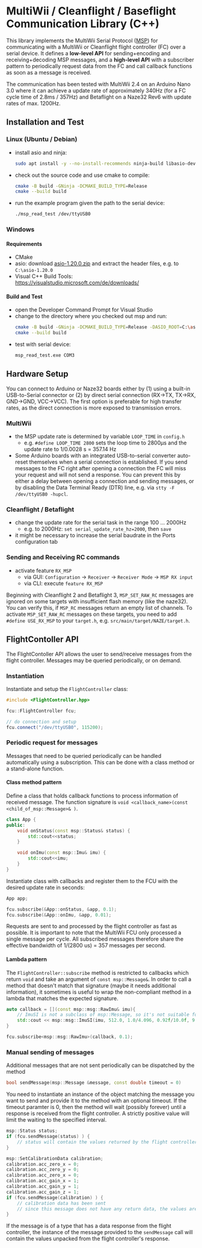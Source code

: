 # MultiWii / Cleanflight / Baseflight Communication Library (C++)

This library implements the MultiWii Serial Protocol ([MSP](http://www.multiwii.com/wiki/index.php?title=Multiwii_Serial_Protocol)) for communicating with a MultiWii or Cleanflight flight controller (FC) over a serial device.
It defines a **low-level API** for sending+encoding and receiving+decoding MSP messages, and a **high-level API** with a subscriber pattern to periodically request data from the FC and call callback functions as soon as a message is received.

The communication has been tested with MultiWii 2.4 on an Arduino Nano 3.0 where it can achieve a update rate of approximately 340Hz (for a FC cycle time of 2.8ms / 357Hz) and Betaflight on a Naze32 Rev6 with update rates of max. 1200Hz.

## Installation and Test
### Linux (Ubuntu / Debian)
- install asio and ninja:
  ```sh
  sudo apt install -y --no-install-recommends ninja-build libasio-dev
  ```
- check out the source code and use cmake to compile:
  ```sh
  cmake -B build -GNinja -DCMAKE_BUILD_TYPE=Release
  cmake --build build
  ```
- run the example program given the path to the serial device:
  ```sh
  ./msp_read_test /dev/ttyUSB0
  ```

### Windows
#### Requirements
- CMake
- asio: download [asio-1.20.0.zip](https://sourceforge.net/projects/asio/files/latest/download?source=files) and extract the header files, e.g. to `C:\asio-1.20.0`
- Visual C++ Build Tools: https://visualstudio.microsoft.com/de/downloads/

#### Build and Test
- open the Developer Command Prompt for Visual Studio
- change to the directory where you checked out msp and run:
  ```sh
  cmake -B build -GNinja -DCMAKE_BUILD_TYPE=Release -DASIO_ROOT=C:\asio-1.20.0
  cmake --build build
  ```
- test with serial device:
  ```sh
  msp_read_test.exe COM3
  ```

## Hardware Setup

You can connect to Arduino or Naze32 boards either by (1) using a built-in USB-to-Serial connector or (2) by direct serial connection (RX->TX, TX->RX, GND->GND, VCC->VCC). The first option is preferable for high transfer rates, as the direct connection is more exposed to transmission errors.

### MultiWii
- the MSP update rate is determined by variable `LOOP_TIME` in `config.h`
    - e.g. `#define LOOP_TIME 2800` sets the loop time to 2800µs and the update rate to 1/0.0028 s = 357.14 Hz
- Some Arduino boards with an integrated USB-to-serial converter auto-reset themselves when a serial connection is established. If you send messages to the FC right after opening a connection the FC will miss your request and will not send a response. You can prevent this by either a delay between opening a connection and sending messages, or by disabling the Data Terminal Ready (DTR) line, e.g. via `stty -F /dev/ttyUSB0 -hupcl`.

### Cleanflight / Betaflight
- change the update rate for the serial task in the range 100 ... 2000Hz
    - e.g. to 2000Hz: `set serial_update_rate_hz=2000`, then `save`
- it might be necessary to increase the serial baudrate in the Ports configuration tab

### Sending and Receiving RC commands
- activate feature `RX_MSP`
    - via GUI: `Configuration` -> `Receiver` -> `Receiver Mode` -> `MSP RX input`
    - via CLI: execute `feature RX_MSP`

Beginning with Cleanflight 2 and Betaflight 3, `MSP_SET_RAW_RC` messages are ignored on some targets with insufficient flash memory (like the naze32). You can verify this, if `MSP_RC` messages return an empty list of channels. To activate `MSP_SET_RAW_RC` messages on these targets, you need to add `#define USE_RX_MSP` to your `target.h`, e.g. `src/main/target/NAZE/target.h`.

## FlightContoller API

The FlightContoller API allows the user to send/receive messages from the flight controller. Messages may be queried periodically, or on demand.

### Instantiation
Instantiate and setup the `FlightController` class:
```C++
#include <FlightController.hpp>

fcu::FlightController fcu;

// do connection and setup
fcu.connect("/dev/ttyUSB0", 115200);
```

### Periodic request for messages
Messages that need to be queried periodically can be handled automatically using a subscription. This can be done with a class method or a stand-alone function.


#### Class method pattern
Define a class that holds callback functions to process information of received message. The function signature is `void <callback_name>(const <child_of_msp::Message>& )`.
```C++
class App {
public:
    void onStatus(const msp::Status& status) {
        std::cout<<status;
    }

    void onImu(const msp::Imu& imu) {
        std::cout<<imu;
    }
}
```

Instantiate class with callbacks and register them to the FCU with the desired update rate in seconds:
```C++
App app;

fcu.subscribe(&App::onStatus, &app, 0.1);
fcu.subscribe(&App::onImu, &app, 0.01);
```

Requests are sent to and processed by the flight controller as fast as possible. It is important to note that the MultiWii FCU only processed a single message per cycle. All subscribed messages therefore share the effective bandwidth of 1/(2800 us) = 357 messages per second.

#### Lambda pattern

The `FlightController::subscribe` method is restricted to callbacks which return `void` and take an argument of `const msp::Message&`. In order to call a method that doesn't match that signature (maybe it needs additional information), it sometimes is useful to wrap the non-compliant method in a lambda that matches the expected signature.

```C++
auto callback = [](const msp::msg::RawImu& imu){
    // ImuSI is not a subclass of msp::Message, so it's not suitable for use as a callback argument
    std::cout << msp::msg::ImuSI(imu, 512.0, 1.0/4.096, 0.92f/10.0f, 9.80665f);
}

fcu.subscribe<msp::msg::RawImu>(callback, 0.1);
```


### Manual sending of messages
Additional messages that are not sent periodically can be dispatched by the method
```C++
bool sendMessage(msp::Message &message, const double timeout = 0)
```
You need to instantiate an instance of the object matching the message you want to send and provide it to the method with an optional timeout. If the timeout paramter is 0, then the method will wait (possibly forever) until a response is received from the flight controller. A strictly positive value will limit the waiting to the specified interval.

```C++
msp::Status status;
if (fcu.sendMessage(status) ) {
    // status will contain the values returned by the flight controller
}

msp::SetCalibrationData calibration;
calibration.acc_zero_x = 0;
calibration.acc_zero_y = 0;
calibration.acc_zero_x = 0;
calibration.acc_gain_x = 1;
calibration.acc_gain_y = 1;
calibration.acc_gain_z = 1;
if (fcu.sendMessage(calibration) ) {
    // calibration data has been sent
    // since this message does not have any return data, the values are unchanged
}
```

If the message is of a type that has a data response from the flight controller, the instance of the message provided to the `sendMessage` call will contain the values unpacked from the flight controller's response.

